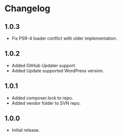 # Changelog #

## 1.0.3 ##
* Fix PSR-4 loader conflict with older implementation.  

## 1.0.2 ##
* Added GitHub Updater support.  
* Added Update supported WordPress version.  

## 1.0.1 ##
* Added composer.lock to repo.  
* Added vendor folder to SVN repo.  

## 1.0.0 ##
* Initial release.
